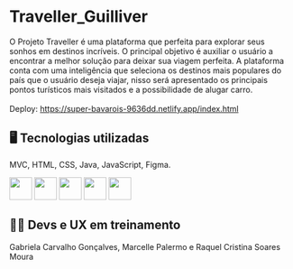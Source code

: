 # Traveller_Guilliver

O Projeto Traveller é uma plataforma que perfeita para
explorar seus sonhos em destinos incríveis.
O principal objetivo é auxiliar o usuário a encontrar a melhor
solução para deixar sua viagem perfeita.
A plataforma conta com uma inteligência que seleciona os
destinos mais populares do país que o usuário deseja viajar,
nisso será apresentado os principais pontos turísticos mais
visitados e a possibilidade de alugar carro. 
<br>
<br>
Deploy: https://super-bavarois-9636dd.netlify.app/index.html

<h2>🖥️ Tecnologias utilizadas</h2>
MVC, HTML, CSS, Java, JavaScript, Figma.


<img src="https://cdn.jsdelivr.net/gh/devicons/devicon/icons/java/java-original.svg" width="40" height="40"/>  <img src="https://cdn.jsdelivr.net/gh/devicons/devicon/icons/linux/linux-original.svg" width="40" height="40"/>  <img src="https://cdn.jsdelivr.net/gh/devicons/devicon/icons/html5/html5-original.svg" width="40" height="40"/>  <img src="https://cdn.jsdelivr.net/gh/devicons/devicon/icons/css3/css3-original.svg" width="40" height="40"/>  <img src="https://cdn.jsdelivr.net/gh/devicons/devicon/icons/javascript/javascript-original.svg" width="40" height="40"/>  

<h2> 👩‍💻 Devs e UX em treinamento </h2>
Gabriela Carvalho Gonçalves, Marcelle Palermo e Raquel Cristina Soares Moura

